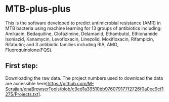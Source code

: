 # MTB-plus-plus
This is the software developed to predict antimicrobial resistance (AMR) in MTB bacteria using machine learning for 13 groups of antibiotics including: Amikacin, Bedaquiline, Clofazimine, Delamanid, Ethambutol, Ethionamide Isoniazid, Kanamycin, Levofloxacin, Linezolid, Moxifloxacin, Rifampicin, Rifabutin; and 3 antibiotic families including RIA, AMG, Fluoroquinolone(FQS).


## First step: 
Downloading the raw data. The project numbers used to download the data are accessible here[https://github.com/M-Serajian/enaBrowserTools/blob/c9ed1a39510bb976079177f2726f0a0ec9cf1275/Projects.txt]. 

